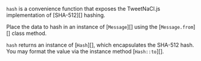 `hash` is a convenience function that exposes the TweetNaCl.js implementation of [SHA-512][] hashing.

Place the data to hash in an instance of [`Message`][] using the [`Message.from`][] class method.

`hash` returns an instance of [`Hash`][], which encapsulates the SHA-512 hash.  You may format the value via the instance method [`Hash::to`][].
